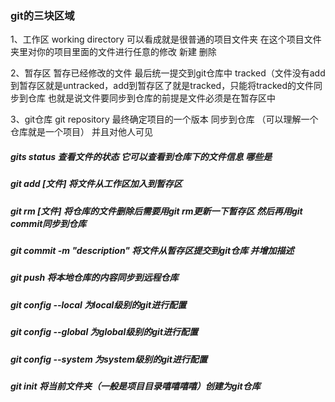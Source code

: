 ### git的三块区域

1、工作区 working directory 可以看成就是很普通的项目文件夹  在这个项目文件夹里对你的项目里面的文件进行任意的修改 新建 删除   

2、暂存区 暂存已经修改的文件 最后统一提交到git仓库中 tracked（文件没有add到暂存区就是untracked，add到暂存区了就是tracked，只能将tracked的文件同步到仓库 也就是说文件要同步到仓库的前提是文件必须是在暂存区中

3、git仓库 git repository 最终确定项目的一个版本 同步到仓库 （可以理解一个仓库就是一个项目） 并且对他人可见





##### gits status 查看文件的状态  它可以查看到仓库下的文件信息 哪些是

##### git add [文件]  将文件从工作区加入到暂存区

##### git rm [文件]  将仓库的文件删除后需要用git rm更新一下暂存区 然后再用git commit同步到仓库

##### git commit -m "description" 将文件从暂存区提交到git仓库 并增加描述

##### git push 将本地仓库的内容同步到远程仓库



##### git config --local 为local级别的git进行配置

##### git config --global 为global级别的git进行配置 

##### git config --system 为system级别的git进行配置



##### git init 将当前文件夹（一般是项目目录嘻嘻嘻嘻）创建为git仓库